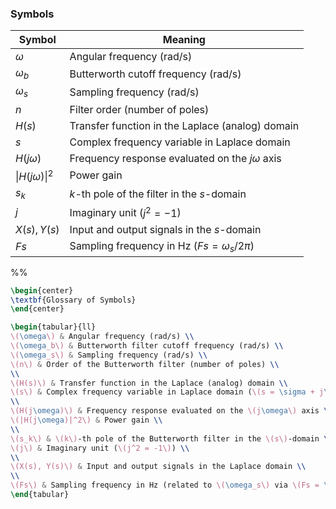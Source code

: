 

### Symbols

| Symbol                       | Meaning                                            |
| ---------------------------- | -------------------------------------------------- |
| $\omega$                     | Angular frequency (rad/s)                          |
| $\omega_b$                   | Butterworth cutoff frequency (rad/s)               |
| $\omega_s$                   | Sampling frequency (rad/s)                         |
| $n$                          | Filter order (number of poles)                     |
| $H(s)$                       | Transfer function in the Laplace (analog) domain   |
| $s$                          | Complex frequency variable in Laplace domain       |
| $H(j\omega)$                 | Frequency response evaluated on the $j\omega$ axis |
| $\lvert{H(j\omega)}\rvert^2$ | Power gain                                         |
| $s_k$                        | $k$-th pole of the filter in the $s$-domain        |
| $j$                          | Imaginary unit ($j^2 = -1$)                        |
| $X(s), Y(s)$                 | Input and output signals in the $s$-domain         |
| $Fs$                         | Sampling frequency in Hz ($Fs = \omega_s / 2\pi$)  |

%%
```latex
\begin{center}
\textbf{Glossary of Symbols}
\end{center}

\begin{tabular}{ll}
\(\omega\) & Angular frequency (rad/s) \\
\(\omega_b\) & Butterworth filter cutoff frequency (rad/s) \\
\(\omega_s\) & Sampling frequency (rad/s) \\
\(n\) & Order of the Butterworth filter (number of poles) \\
\\
\(H(s)\) & Transfer function in the Laplace (analog) domain \\
\(s\) & Complex frequency variable in Laplace domain (\(s = \sigma + j\omega\)) \\
\\
\(H(j\omega)\) & Frequency response evaluated on the \(j\omega\) axis \\
\(|H(j\omega)|^2\) & Power gain \\
\\
\(s_k\) & \(k\)-th pole of the Butterworth filter in the \(s\)-domain \\
\(j\) & Imaginary unit (\(j^2 = -1\)) \\
\\
\(X(s), Y(s)\) & Input and output signals in the Laplace domain \\
\\
\(Fs\) & Sampling frequency in Hz (related to \(\omega_s\) via \(Fs = \omega_s / 2\pi\)) \\
\end{tabular}
```